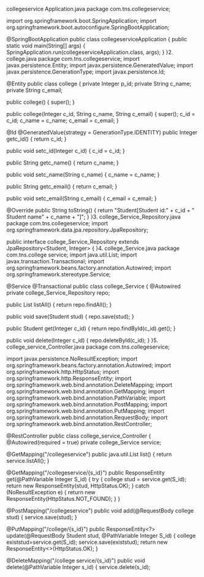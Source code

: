 collegeservice Application.java package com.tns.collegeservice;

import org.springframework.boot.SpringApplication;
import org.springframework.boot.autoconfigure.SpringBootApplication;

@SpringBootApplication public class collegeserviceApplication { 	public static void main(String[] args) 	{ 		SpringApplication.run(collegeserviceApplication.class, args); 	} }2. college.java package com.tns.collegeservice;
import javax.persistence.Entity;
import javax.persistence.GeneratedValue;
import javax.persistence.GenerationType;
import javax.persistence.Id;

@Entity
public class college {
  private Integer p_id;
  private String c_name;
  private String c_email;

  public college() {
    super();
  }

  public college(Integer c_id, String c_name, String c_email) {
    super();
    c_id = c_id;
    c_name = c_name;
    c_email = c_email;
  }

  @Id
  @GeneratedValue(strategy = GenerationType.IDENTITY)
  public Integer getc_id() {
    return c_id;
  }

  public void setc_id(Integer c_id) {
    c_id = c_id;
  }

  public String getc_name() {
    return c_name;
  }

  public void setc_name(String c_name) {
    c_name = c_name;
  }

  public String getc_email() {
    return c_email;
  }

  public void setc_email(String c_email) {
    c_email = c_email;
  }

  @Override
  public String toString() {
    return "Student[Student id:" + c_id + " Student name" + c_name + "]";
  }
}3. college_Service_Repository.java package com.tns.collegeservice;
import org.springframework.data.jpa.repository.JpaRepository;

public interface college_Service_Repository extends JpaRepository<Student, Integer> { }4. college_Service.java package com.tns.college service;
import java.util.List;
import javax.transaction.Transactional;
import org.springframework.beans.factory.annotation.Autowired;
import org.springframework.stereotype.Service;

@Service
@Transactional
public class college_Service {
  @Autowired
  private college_Service_Repository repo;

  public List<Student> listAll() {
    return repo.findAll();
  }

  public void save(Student stud) {
    repo.save(stud);
  }

  public Student get(Integer c_id) {
    return repo.findById(c_id).get();
  }

  public void delete(Integer c_id) {
    repo.deleteById(c_id);
  }
}5. college_service_Controller.java
package com.tns.collegeservice;

import javax.persistence.NoResultException;
import org.springframework.beans.factory.annotation.Autowired;
import org.springframework.http.HttpStatus;
import org.springframework.http.ResponseEntity;
import org.springframework.web.bind.annotation.DeleteMapping;
import org.springframework.web.bind.annotation.GetMapping;
import org.springframework.web.bind.annotation.PathVariable;
import org.springframework.web.bind.annotation.PostMapping;
import org.springframework.web.bind.annotation.PutMapping;
import org.springframework.web.bind.annotation.RequestBody;
import org.springframework.web.bind.annotation.RestController;

@RestController
public class college_service_Controller {
  @Autowired(required = true)
  private college_Service service;

  @GetMapping("/collegeservice")
  public java.util.List<Student> list() {
    return service.listAll();
  }

  @GetMapping("/collegeservice/{s_id}")
  public ResponseEntity<college> get(@PathVariable Integer S_id) {
    try {
      college stud = service.get(S_id);
      return new ResponseEntity<college>(stud, HttpStatus.OK);
    } catch (NoResultException e) {
      return new ResponseEntity<college>(HttpStatus.NOT_FOUND);
    }
  }

  @PostMapping("/collegeservice")
  public void add(@RequestBody college stud) {
    service.save(stud);
  }

  @PutMapping("/college/{s_id}") 	public ResponseEntity<?> update(@RequestBody Student stud, @PathVariable Integer S_id) 	{ 		college existstud=service.get(S_id); 		service.save(existstud); 		return new ResponseEntity<>(HttpStatus.OK); 	}

@DeleteMapping("/college service/{s_id}") 	public void delete(@PathVariable Integer s_id) 	{ 		service.delete(s_id);
